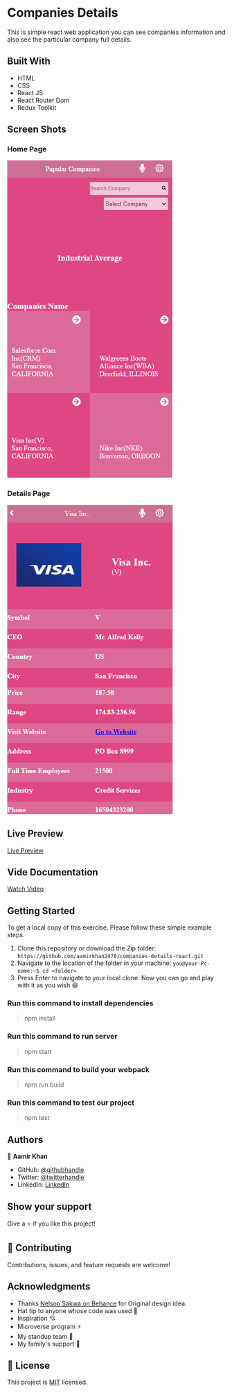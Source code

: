 # Companies Details

This is simple react web application you can see companies information and also see the particular company full details.

## Built With

- HTML
- CSS
- React JS
- React Router Dom
- Redux Toolkit

## Screen Shots

### Home Page

![home-page](./src/assets/screen%20shots/home-page.png)

### Details Page

![details-page](./src/assets/screen%20shots/details-page.png)

## Live Preview

[Live Preview](https://companies-information.netlify.app)

## Vide Documentation

[Watch Video](https://drive.google.com/file/d/18I0MSA-wx-_5fPwyKz18UPAPDGZIEF-c/view?usp=sharing)

## Getting Started

To get a local copy of this exercise, Please follow these simple example steps.

1. Clone this repository or download the Zip folder:
   `https://github.com/aamirkhan2478/companies-details-react.git`
2. Navigate to the location of the folder in your machine:
   `you@your-Pc-name:~$ cd <folder>`
3. Press Enter to navigate to your local clone.
   Now you can go and play with it as you wish :smile:

### Run this command to install dependencies

> npm install

### Run this command to run server

> npm start

### Run this command to build your webpack

> npm run build

### Run this command to test our project

> npm test

## Authors

:bust_in_silhouette: **Aamir Khan**

- GitHub: [@githubhandle](https://github.com/aamirkhan2478)
- Twitter: [@twitterhandle](https://twitter.com/SmartKhan2478)
- LinkedIn: [LinkedIn](https://www.linkedin.com/in/aamir-khan-302a44237/)

## Show your support

Give a :star:️ if you like this project!

## :handshake: Contributing

Contributions, issues, and feature requests are welcome!

## Acknowledgments

- Thanks [Nelson Sakwa on Behance](https://www.behance.net/sakwadesignstudio) for Original design idea.
- Hat tip to anyone whose code was used :beginner:
- Inspiration :cupid:
- Microverse program :zap:
- My standup team :bow_and_arrow:
- My family's support :raised_hands:

## :memo: License

This project is [MIT](./LICENSE) licensed.
